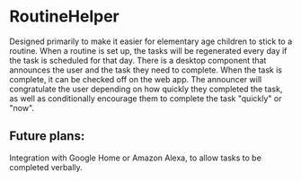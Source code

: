 # RoutineHelper
Designed primarily to make it easier for elementary age children to stick to a routine.  When a routine is set up, the tasks will be regenerated every day if the task is scheduled for that day.  There is a desktop component that announces the user and the task they need to complete.  When the task is complete, it can be checked off on the web app. The announcer will congratulate the user depending on how quickly they completed the task, as well as conditionally encourage them to complete the task "quickly" or "now".

## Future plans:
Integration with Google Home or Amazon Alexa, to allow tasks to be completed verbally.
